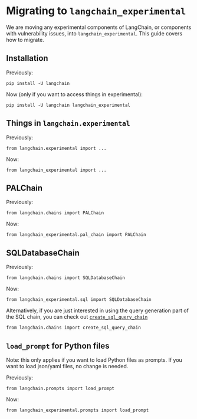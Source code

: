 # Migrating to `langchain_experimental`

We are moving any experimental components of LangChain, or components with vulnerability issues, into `langchain_experimental`.
This guide covers how to migrate.

## Installation

Previously:

`pip install -U langchain`

Now (only if you want to access things in experimental):

`pip install -U langchain langchain_experimental`

## Things in `langchain.experimental`

Previously:

`from langchain.experimental import ...`

Now:

`from langchain_experimental import ...`

## PALChain

Previously:

`from langchain.chains import PALChain`

Now:

`from langchain_experimental.pal_chain import PALChain`

## SQLDatabaseChain

Previously:

`from langchain.chains import SQLDatabaseChain`

Now:

`from langchain_experimental.sql import SQLDatabaseChain`

Alternatively, if you are just interested in using the query generation part of the SQL chain, you can check out [`create_sql_query_chain`](https://github.com/langchain-ai/langchain/blob/master/docs/extras/use_cases/sql.ipynb)

`from langchain.chains import create_sql_query_chain`

## `load_prompt` for Python files

Note: this only applies if you want to load Python files as prompts.
If you want to load json/yaml files, no change is needed.

Previously:

`from langchain.prompts import load_prompt`

Now:

`from langchain_experimental.prompts import load_prompt`

